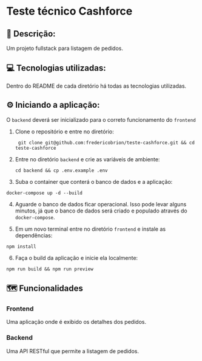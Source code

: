 # Teste técnico Cashforce

## 📝 Descrição:
Um projeto fullstack para listagem de pedidos.

## 💻 Tecnologias utilizadas:
Dentro do README de cada diretório há todas as tecnologias utilizadas.

## ⚙️ Iniciando a aplicação:
O ```backend``` deverá ser inicializado para o correto funcionamento do ```frontend```
1. Clone o repositório e entre no diretório:
   ```
    git clone git@github.com:fredericobrion/teste-cashforce.git && cd teste-cashforce
   ```
2. Entre no diretório ```backend``` e crie as variáveis de ambiente:
   ```
   cd backend && cp .env.example .env
   ```
3. Suba o container que conterá o banco de dados e a aplicação:
  ```
  docker-compose up -d --build
  ```
4. Aguarde o banco de dados ficar operacional. Isso pode levar alguns minutos, já que o banco de dados será criado e populado através do ```docker-compose```.

5. Em um novo terminal entre no diretório ```frontend``` e instale as dependências:
  ```
  npm install
  ```
6. Faça o build da aplicação e inicie ela localmente:
  ```
  npm run build && npm run preview
  ```

## 🗺️ Funcionalidades
### Frontend
Uma aplicação onde é exibido os detalhes dos pedidos.

### Backend
Uma API RESTful que permite a listagem de pedidos.
